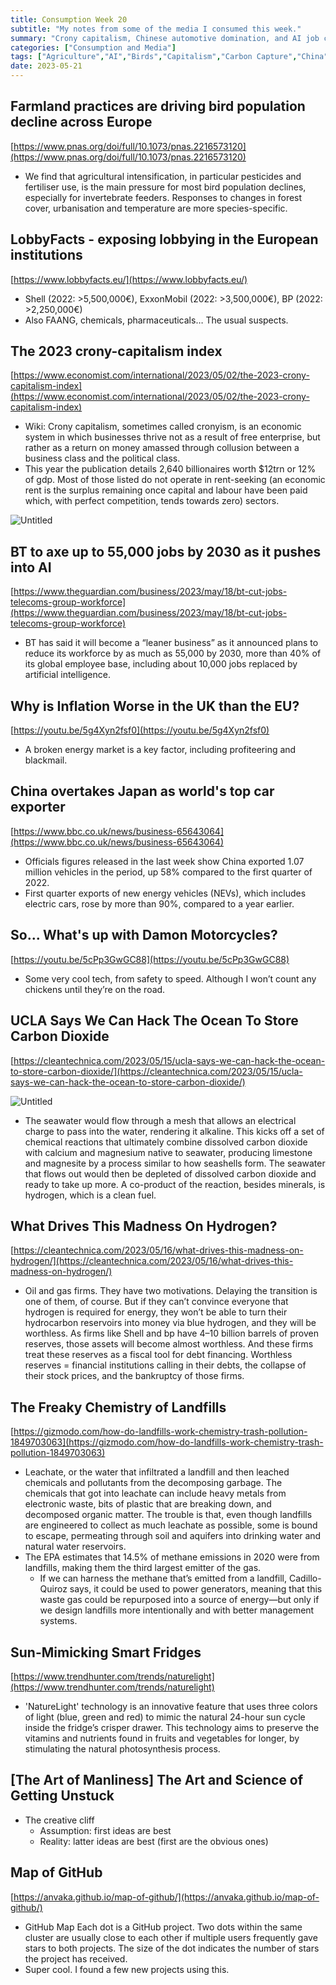 ```yaml
---
title: Consumption Week 20
subtitle: "My notes from some of the media I consumed this week."
summary: "Crony capitalism, Chinese automotive domination, and AI job cuts"
categories: ["Consumption and Media"]
tags: ["Agriculture","AI","Birds","Capitalism","Carbon Capture","China","Corruption","Creativity","Economics","Efficiency","Energy","EVs","Food","FOSS","GitHub","Hydrogen","Inflation","Innovation","Jobs","Landfills","Lobbying","Mental Health","Methane","Motorbikes","Nature","Oceans","Oil","Pesticides","Pollution","Productiveness","Psychology","Russia","Vested Interests"]
date: 2023-05-21
---
```

## Farmland practices are driving bird population decline across Europe

[https://www.pnas.org/doi/full/10.1073/pnas.2216573120](https://www.pnas.org/doi/full/10.1073/pnas.2216573120)

- We find that agricultural intensification, in particular pesticides and fertiliser use, is the main pressure for most bird population declines, especially for invertebrate feeders. Responses to changes in forest cover, urbanisation and temperature are more species-specific.

## LobbyFacts - exposing lobbying in the European institutions

[https://www.lobbyfacts.eu/](https://www.lobbyfacts.eu/)

- Shell (2022: >5,500,000€), ExxonMobil (2022: >3,500,000€), BP (2022: >2,250,000€)
- Also FAANG, chemicals, pharmaceuticals… The usual suspects.

## The 2023 crony-capitalism index

[https://www.economist.com/international/2023/05/02/the-2023-crony-capitalism-index](https://www.economist.com/international/2023/05/02/the-2023-crony-capitalism-index)

- Wiki: Crony capitalism, sometimes called cronyism, is an economic system in which businesses thrive not as a result of free enterprise, but rather as a return on money amassed through collusion between a business class and the political class.
- This year the publication details 2,640 billionaires worth $12trn or 12% of gdp. Most of those listed do not operate in rent-seeking (an economic rent is the surplus remaining once capital and labour have been paid which, with perfect competition, tends towards zero) sectors.

![Untitled](/img/week20.png)

## BT to axe up to 55,000 jobs by 2030 as it pushes into AI

[https://www.theguardian.com/business/2023/may/18/bt-cut-jobs-telecoms-group-workforce](https://www.theguardian.com/business/2023/may/18/bt-cut-jobs-telecoms-group-workforce)

- BT has said it will become a “leaner business” as it announced plans to reduce its workforce by as much as 55,000 by 2030, more than 40% of its global employee base, including about 10,000 jobs replaced by artificial intelligence.

## Why is Inflation Worse in the UK than the EU?

[https://youtu.be/5g4Xyn2fsf0](https://youtu.be/5g4Xyn2fsf0)

- A broken energy market is a key factor, including profiteering and blackmail.

## China overtakes Japan as world's top car exporter

[https://www.bbc.co.uk/news/business-65643064](https://www.bbc.co.uk/news/business-65643064)

- Officials figures released in the last week show China exported 1.07 million vehicles in the period, up 58% compared to the first quarter of 2022.
- First quarter exports of new energy vehicles (NEVs), which includes electric cars, rose by more than 90%, compared to a year earlier.

## So... What's up with Damon Motorcycles?

[https://youtu.be/5cPp3GwGC88](https://youtu.be/5cPp3GwGC88)

- Some very cool tech, from safety to speed. Although I won’t count any chickens until they’re on the road.

## UCLA Says We Can Hack The Ocean To Store Carbon Dioxide

[https://cleantechnica.com/2023/05/15/ucla-says-we-can-hack-the-ocean-to-store-carbon-dioxide/](https://cleantechnica.com/2023/05/15/ucla-says-we-can-hack-the-ocean-to-store-carbon-dioxide/)

![Untitled](/img/week20.webp)

- The seawater would flow through a mesh that allows an electrical charge to pass into the water, rendering it alkaline. This kicks off a set of chemical reactions that ultimately combine dissolved carbon dioxide with calcium and magnesium native to seawater, producing limestone and magnesite by a process similar to how seashells form. The seawater that flows out would then be depleted of dissolved carbon dioxide and ready to take up more. A co-product of the reaction, besides minerals, is hydrogen, which is a clean fuel.

## What Drives This Madness On Hydrogen?

[https://cleantechnica.com/2023/05/16/what-drives-this-madness-on-hydrogen/](https://cleantechnica.com/2023/05/16/what-drives-this-madness-on-hydrogen/)

- Oil and gas firms. They have two motivations. Delaying the transition is one of them, of course. But if they can’t convince everyone that hydrogen is required for energy, they won’t be able to turn their hydrocarbon reservoirs into money via blue hydrogen, and they will be worthless. As firms like Shell and bp have 4–10 billion barrels of proven reserves, those assets will become almost worthless. And these firms treat these reserves as a fiscal tool for debt financing. Worthless reserves = financial institutions calling in their debts, the collapse of their stock prices, and the bankruptcy of those firms.

## The Freaky Chemistry of Landfills

[https://gizmodo.com/how-do-landfills-work-chemistry-trash-pollution-1849703063](https://gizmodo.com/how-do-landfills-work-chemistry-trash-pollution-1849703063)

- Leachate, or the water that infiltrated a landfill and then leached chemicals and pollutants from the decomposing garbage. The chemicals that got into leachate can include heavy metals from electronic waste, bits of plastic that are breaking down, and decomposed organic matter. The trouble is that, even though landfills are engineered to collect as much leachate as possible, some is bound to escape, permeating through soil and aquifers into drinking water and natural water reservoirs.
- The EPA estimates that 14.5% of methane emissions in 2020 were from landfills, making them the third largest emitter of the gas.
    - If we can harness the methane that’s emitted from a landfill, Cadillo-Quiroz says, it could  be used to power generators, meaning that this waste gas could be repurposed into a source of energy—but only if we design landfills more intentionally and with better management systems.

## Sun-Mimicking Smart Fridges

[https://www.trendhunter.com/trends/naturelight](https://www.trendhunter.com/trends/naturelight)

- 'NatureLight' technology is an innovative feature that uses three colors of light (blue, green and red) to mimic the natural 24-hour sun cycle inside the fridge’s crisper drawer. This technology aims to preserve the vitamins and nutrients found in fruits and vegetables for longer, by stimulating the natural photosynthesis process.

## [The Art of Manliness] The Art and Science of Getting Unstuck

- The creative cliff
    - Assumption: first ideas are best
    - Reality: latter ideas are best (first are the obvious ones)

## Map of GitHub

[https://anvaka.github.io/map-of-github/](https://anvaka.github.io/map-of-github/)

- GitHub Map Each dot is a GitHub project. Two dots within the same cluster are usually close to each other if multiple users frequently gave stars to both projects. The size of the dot indicates the number of stars the project has received.
- Super cool. I found a few new projects using this.